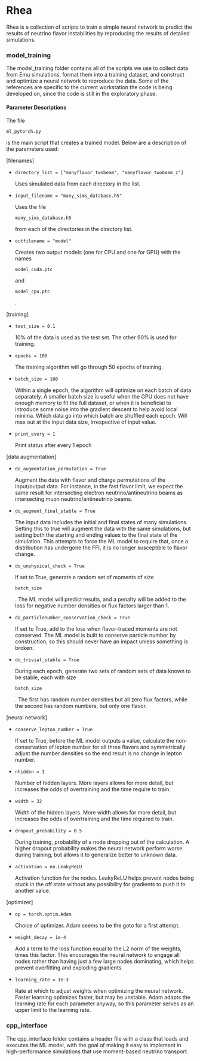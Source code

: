# Rhea
Rhea is a collection of scripts to train a simple neural network to predict the results of neutrino flavor instabilities by reproducing the results of detailed simulations.

### model_training
The model_training folder contains all of the scripts we use to collect data from Emu simulations, format them into a training dataset, and construct and optimize a neural network to reproduce the data. Some of the references are specific to the current workstation the code is being developed on, since the code is still in the exploratory phase.

#### Parameter Descriptions
The file <pre><code>ml_pytorch.py</code></pre> is the main script that creates a trained model. Below are a description of the parameters used:

[filenames]
* <pre><code>directory_list = ["manyflavor_twobeam", "manyflavor_twobeam_z"]</code></pre> Uses simulated data from each directory in the list.
* <pre><code>input_filename = "many_sims_database.h5"</code></pre> Uses the file <pre><code>many_sims_database.h5</code></pre> from each of the directories in the directory list.
* <pre><code>outfilename = "model"</code></pre> Creates two output models (one for CPU and one for GPU) with the names <pre><code>model_cuda.ptc</code></pre> and <pre><code>model_cpu.ptc</code></pre>.

[training]
* <pre><code>test_size = 0.1</code></pre> 10% of the data is used as the test set. The other 90% is used for training.
* <pre><code>epochs = 100</code></pre> The training algorithm will go through 50 epochs of training.
* <pre><code>batch_size = 100</code></pre> Within a single epoch, the algorithm will optimize on each batch of data separately. A smaller batch size is useful when the GPU does not have enough memory to fit the full dataset, or when it is beneficial to introduce some noise into the gradient descent to help avoid local minima. Which data go into which batch are shuffled each epoch. Will max out at the input data size, irrespective of input value.
* <pre><code>print_every = 1</code></pre> Print status after every 1 epoch

[data augmentation]
* <pre><code>do_augmentation_permutation = True</code></pre> Augment the data with flavor and charge permutations of the input/output data. For instance, in the fast flavor limit, we expect the same result for intersecting electron neutrino/antineutrino beams as intersecting muon neutrino/antineutrino beams.
* <pre><code>do_augment_final_stable = True</code></pre> The input data includes the initial and final states of many simulations. Setting this to true will augment the data with the same simulations, but setting both the starting and ending values to the final state of the simulation. This attempts to force the ML model to require that, once a distribution has undergone the FFI, it is no longer susceptible to flavor change.
* <pre><code>do_unphysical_check = True</code></pre> If set to True, generate a random set of moments of size <pre><code>batch_size</code></pre>. The ML model will predict results, and a penalty will be added to the loss for negative number densities or flux factors larger than 1.
* <pre><code>do_particlenumber_conservation_check = True</code></pre> If set to True, add to the loss when flavor-traced moments are not conserved. The ML model is built to conserve particle number by construction, so this should never have an impact unless something is broken.
* <pre><code>do_trivial_stable = True</code></pre> During each epoch, generate two sets of random sets of data known to be stable, each with size <pre><code>batch_size</code></pre>. The first has random number densities but all zero flux factors, while the second has random numbers, but only one flavor.

[neural network]
* <pre><code>conserve_lepton_number = True</code></pre> If set to True, before the ML model outputs a value, calculate the non-conservation of lepton number for all three flavors and symmetrically adjust the number densities so the end result is no change in lepton number.
* <pre><code>nhidden = 1</code></pre> Number of hidden layers. More layers allows for more detail, but increases the odds of overtraining and the time require to train.
* <pre><code>width = 32</code></pre> Width of the hidden layers. More width allows for more detail, but increases the odds of overtraining and the time required to train.
* <pre><code>dropout_probability = 0.5</code></pre> During training, probability of a node dropping out of the calculation. A higher dropout probability makes the neural network perform worse during training, but allows it to generalize better to unknown data.
* <pre><code>activation = nn.LeakyReLU</code></pre> Activation function for the nodes. LeakyReLU helps prevent nodes being stuck in the off state without any possibility for gradients to push it to another value.

[optimizer]
* <pre><code>op = torch.optim.Adam</code></pre> Choice of optimizer. Adam seems to be the goto for a first attempt.
* <pre><code>weight_decay = 1e-4</code></pre> Add a term to the loss function equal to the L2 norm of the weights, times this factor. This encourages the neural network to engage all nodes rather than having just a few large nodes dominating, which helps prevent overfitting and exploding gradients.
* <pre><code>learning_rate = 1e-3</code></pre> Rate at which to adjust weights when optimizing the neural network. Faster learning optimizes faster, but may be unstable. Adam adapts the learning rate for each parameter anyway, so this parameter serves as an upper limit to the learning rate.


### cpp_interface
The cpp_interface folder contains a header file with a class that loads and executes the ML model, with the goal of making it easy to implement in high-performance simulations that use moment-based neutrino transport.


